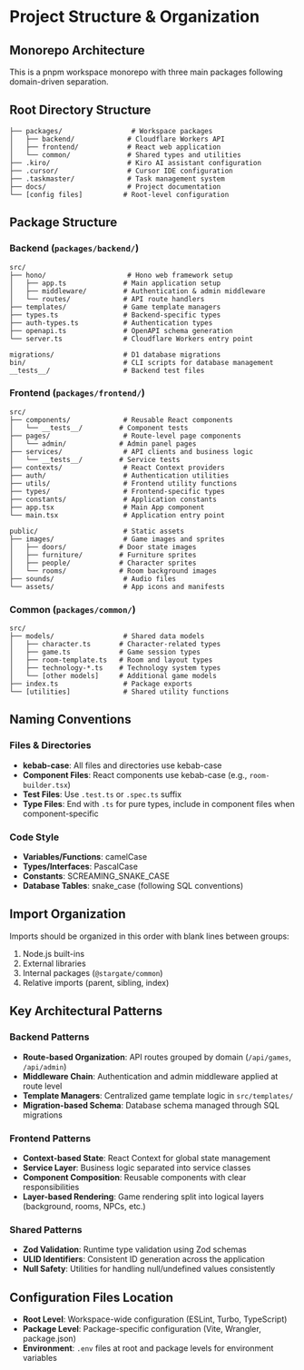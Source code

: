 # Project Structure & Organization

## Monorepo Architecture
This is a pnpm workspace monorepo with three main packages following domain-driven separation.

## Root Directory Structure
```
├── packages/                 # Workspace packages
│   ├── backend/             # Cloudflare Workers API
│   ├── frontend/            # React web application  
│   └── common/              # Shared types and utilities
├── .kiro/                   # Kiro AI assistant configuration
├── .cursor/                 # Cursor IDE configuration
├── .taskmaster/             # Task management system
├── docs/                    # Project documentation
└── [config files]          # Root-level configuration
```

## Package Structure

### Backend (`packages/backend/`)
```
src/
├── hono/                    # Hono web framework setup
│   ├── app.ts              # Main application setup
│   ├── middleware/         # Authentication & admin middleware
│   └── routes/             # API route handlers
├── templates/              # Game template managers
├── types.ts                # Backend-specific types
├── auth-types.ts           # Authentication types
├── openapi.ts              # OpenAPI schema generation
└── server.ts               # Cloudflare Workers entry point

migrations/                 # D1 database migrations
bin/                        # CLI scripts for database management
__tests__/                  # Backend test files
```

### Frontend (`packages/frontend/`)
```
src/
├── components/             # Reusable React components
│   └── __tests__/         # Component tests
├── pages/                  # Route-level page components
│   └── admin/             # Admin panel pages
├── services/               # API clients and business logic
│   └── __tests__/         # Service tests
├── contexts/               # React Context providers
├── auth/                   # Authentication utilities
├── utils/                  # Frontend utility functions
├── types/                  # Frontend-specific types
├── constants/              # Application constants
├── app.tsx                 # Main App component
└── main.tsx                # Application entry point

public/                     # Static assets
├── images/                 # Game images and sprites
│   ├── doors/             # Door state images
│   ├── furniture/         # Furniture sprites
│   ├── people/            # Character sprites
│   └── rooms/             # Room background images
├── sounds/                 # Audio files
└── assets/                 # App icons and manifests
```

### Common (`packages/common/`)
```
src/
├── models/                 # Shared data models
│   ├── character.ts       # Character-related types
│   ├── game.ts            # Game session types
│   ├── room-template.ts   # Room and layout types
│   ├── technology-*.ts    # Technology system types
│   └── [other models]     # Additional game models
├── index.ts                # Package exports
└── [utilities]             # Shared utility functions
```

## Naming Conventions

### Files & Directories
- **kebab-case**: All files and directories use kebab-case
- **Component Files**: React components use kebab-case (e.g., `room-builder.tsx`)
- **Test Files**: Use `.test.ts` or `.spec.ts` suffix
- **Type Files**: End with `.ts` for pure types, include in component files when component-specific

### Code Style
- **Variables/Functions**: camelCase
- **Types/Interfaces**: PascalCase
- **Constants**: SCREAMING_SNAKE_CASE
- **Database Tables**: snake_case (following SQL conventions)

## Import Organization
Imports should be organized in this order with blank lines between groups:
1. Node.js built-ins
2. External libraries
3. Internal packages (`@stargate/common`)
4. Relative imports (parent, sibling, index)

## Key Architectural Patterns

### Backend Patterns
- **Route-based Organization**: API routes grouped by domain (`/api/games`, `/api/admin`)
- **Middleware Chain**: Authentication and admin middleware applied at route level
- **Template Managers**: Centralized game template logic in `src/templates/`
- **Migration-based Schema**: Database schema managed through SQL migrations

### Frontend Patterns
- **Context-based State**: React Context for global state management
- **Service Layer**: Business logic separated into service classes
- **Component Composition**: Reusable components with clear responsibilities
- **Layer-based Rendering**: Game rendering split into logical layers (background, rooms, NPCs, etc.)

### Shared Patterns
- **Zod Validation**: Runtime type validation using Zod schemas
- **ULID Identifiers**: Consistent ID generation across the application
- **Null Safety**: Utilities for handling null/undefined values consistently

## Configuration Files Location
- **Root Level**: Workspace-wide configuration (ESLint, Turbo, TypeScript)
- **Package Level**: Package-specific configuration (Vite, Wrangler, package.json)
- **Environment**: `.env` files at root and package levels for environment variables
